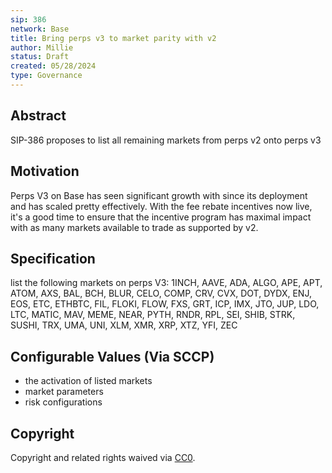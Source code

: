 ```yaml
---
sip: 386
network: Base
title: Bring perps v3 to market parity with v2
author: Millie
status: Draft
created: 05/28/2024
type: Governance
---
```


## Abstract

SIP-386 proposes to list all remaining markets from perps v2 onto perps v3

## Motivation

Perps V3 on Base has seen significant growth with since its deployment and has scaled pretty effectively. With the fee rebate incentives now live, 
it's a good time to ensure that the incentive program has maximal impact with as many markets available to trade as supported by v2.

## Specification

list the following markets on perps V3: 1INCH, AAVE, ADA, ALGO, APE, APT, ATOM, AXS, BAL, BCH, BLUR, CELO, COMP, CRV, CVX, DOT, DYDX, ENJ, EOS, ETC, ETHBTC, FIL, FLOKI, FLOW, FXS, GRT, ICP, IMX, JTO, JUP, LDO, LTC, MATIC, MAV, MEME, NEAR, PYTH, RNDR, RPL, SEI, SHIB, STRK, SUSHI, TRX, UMA, UNI, XLM, XMR, XRP, XTZ, YFI, ZEC


## Configurable Values (Via SCCP)

- the activation of listed markets
- market parameters
- risk configurations

## Copyright

Copyright and related rights waived via [CC0](https://creativecommons.org/publicdomain/zero/1.0/).
